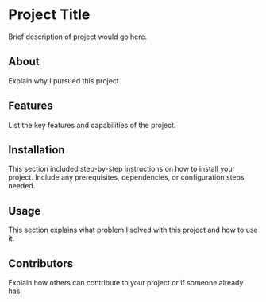 # Project Title

Brief description of project would go here.

## About

Explain why I pursued this project.

## Features

List the key features and capabilities of the project.

## Installation

This section included step-by-step instructions on how to install your project. Include any prerequisites, dependencies, or configuration steps needed.

## Usage

This section explains what problem I solved with this project and how to use it. 

## Contributors

Explain how others can contribute to your project or if someone already has.


